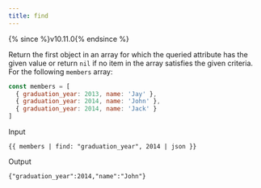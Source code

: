 ```yaml
---
title: find
---
```


{% since %}v10.11.0{% endsince %}

Return the first object in an array for which the queried attribute has the given value or return `nil` if no item in the array satisfies the given criteria. For the following `members` array:

```javascript
const members = [
  { graduation_year: 2013, name: 'Jay' },
  { graduation_year: 2014, name: 'John' },
  { graduation_year: 2014, name: 'Jack' }
]
```

Input
```liquid
{{ members | find: "graduation_year", 2014 | json }}
```

Output
```text
{"graduation_year":2014,"name":"John"}
```
